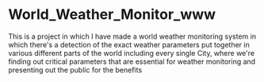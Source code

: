 # World_Weather_Monitor_www
This is a project in which I have made a world weather monitoring system in which there's a detection of the exact weather parameters put together in various different parts of the world including every single City, where we're finding out critical parameters that are essential for weather monitoring and presenting out the public for the benefits
